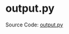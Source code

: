 # output.py

Source Code:
[output.py](https://github.com/jeremyaemmett/VU-MALM-V2/blob/main/output.py)
